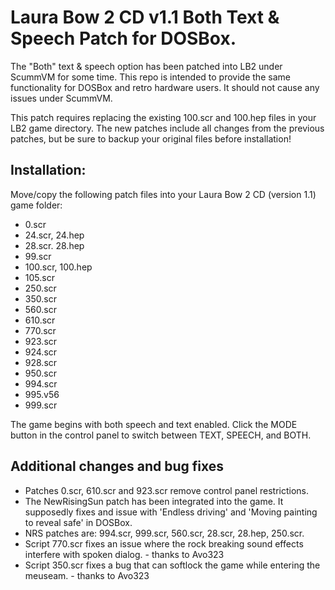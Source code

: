 # Laura Bow 2 CD v1.1 Both Text & Speech Patch for DOSBox.

The "Both" text & speech option has been patched into LB2 under ScummVM for some time. This repo is intended to provide the same functionality for DOSBox and retro hardware users. It should not cause any issues under ScummVM.

This patch requires replacing the existing 100.scr and 100.hep files in your LB2 game directory. The new patches include all changes from the previous patches, but be sure to backup your original files before installation!

## Installation:

Move/copy the following patch files into your Laura Bow 2 CD (version 1.1) game folder:

* 0.scr
* 24.scr, 24.hep
* 28.scr. 28.hep
* 99.scr
* 100.scr, 100.hep
* 105.scr
* 250.scr
* 350.scr
* 560.scr
* 610.scr
* 770.scr
* 923.scr
* 924.scr
* 928.scr
* 950.scr
* 994.scr
* 995.v56
* 999.scr

The game begins with both speech and text enabled. Click the MODE button in the control panel to switch between TEXT, SPEECH, and BOTH.

## Additional changes and bug fixes

* Patches 0.scr, 610.scr and 923.scr remove control panel restrictions.  
* The NewRisingSun patch has been integrated into the game. It supposedly fixes and issue with 'Endless driving' and 'Moving painting to reveal safe' in DOSBox.
* NRS patches are: 994.scr, 999.scr, 560.scr, 28.scr, 28.hep, 250.scr.
* Script 770.scr fixes an issue where the rock breaking sound effects interfere with spoken dialog. - thanks to Avo323
* Script 350.scr fixes a bug that can softlock the game while entering the meuseam. - thanks to Avo323
